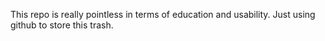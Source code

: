 This repo is really pointless in terms of education and usability. Just using github to store this trash.
